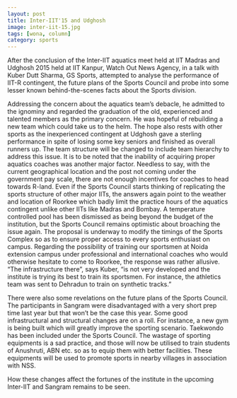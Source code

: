 ```yaml
---
layout: post
title: Inter-IIT'15 and Udghosh
image: inter-iit-15.jpg
tags: [wona, column]
category: sports
---
```


After the conclusion of the Inter-IIT aquatics meet held at IIT Madras and Udghosh 2015 held at IIT Kanpur, Watch Out News Agency, in a talk with Kuber Dutt Sharma, GS Sports, attempted to analyse the performance of IIT-R contingent, the future plans of the Sports Council and probe into some lesser known behind-the-scenes facts about the Sports division.

Addressing the concern about the aquatics team’s debacle, he admitted to the ignominy and regarded the graduation of the old, experienced and talented members as the primary concern. He was hopeful of rebuilding a new team which could take us to the helm. The hope also rests with other sports as the inexperienced contingent at Udghosh gave a sterling performance in spite of losing some key seniors and finished as overall runners up. The team structure will be changed to
include team hierarchy to address this issue. It is to be noted that the inability of acquiring proper aquatics coaches was another major factor. Needless to say, with the current geographical location and the post not coming under the government pay scale, there are not enough incentives for coaches to head towards R-land. Even if the Sports Council starts thinking of replicating the sports structure of other major IITs, the answers again point to the weather and location of
Roorkee which badly limit the practice hours of the aquatics contingent unlike other IITs like Madras and Bombay. A temperature controlled pool has been dismissed as being beyond the budget of the institution, but the Sports Council remains optimistic about broaching the issue again. The proposal is underway to modify the timings of the Sports Complex so as to ensure proper access to every sports enthusiast on campus. Regarding the possibility of training our sportsmen at Noida
extension campus under professional and international coaches who would otherwise hesitate to come to Roorkee, the response was rather allusive. “The infrastructure there”, says Kuber, “is not very developed and the institute is trying its best to train its sportsmen. For instance, the athletics team was sent to Dehradun to train on synthetic tracks.”

There were also some revelations on the future plans of the Sports Council. The participants in Sangram were disadvantaged with a very short prep time last year but that won’t be the case this year. Some good infrastructural and structural changes are on a roll. For instance, a new gym is being built which will greatly improve the sporting scenario. Taekwondo has been included under the Sports Council. The wastage of sporting equipments is a sad practice, and those
will now be utilised to train students of Anushruti, ABN etc. so as to equip them with better facilities. These equipments will be used to promote sports in nearby villages in association with NSS.

How these changes affect the fortunes of the institute in the upcoming Inter-IIT and Sangram remains to be seen.
